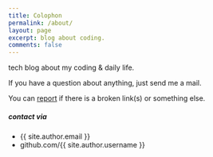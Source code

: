 ```yaml
---
title: Colophon
permalink: /about/
layout: page
excerpt: blog about coding.
comments: false
---
```


tech blog about my coding & daily life.

If you have a question about anything, just send me a mail.

You can [report](https://github.com/phhbr/phhbr.github.io/issues/new/choose) if there is a broken link(s) or something else.

##### contact via

- {{ site.author.email }}
- github.com/{{ site.author.username }} 

